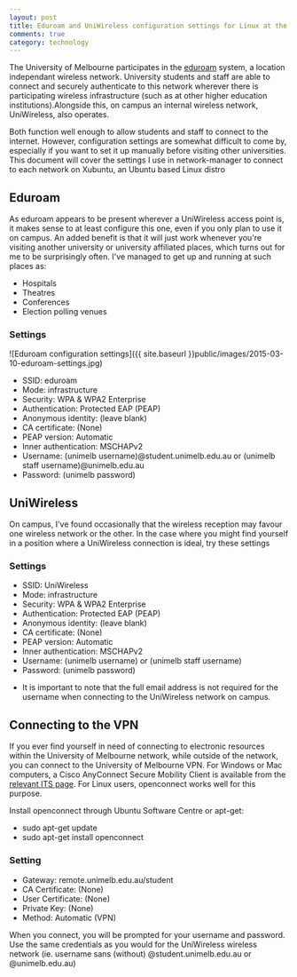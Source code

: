 ```yaml
---
layout: post
title: Eduroam and UniWireless configuration settings for Linux at the University of Melbourne
comments: true
category: technology
---
```


The University of Melbourne participates in the <a href="http://www.eduroam.edu.au/">eduroam</a> system, a location independant wireless network. University students and staff are able to connect and securely authenticate to this network wherever there is participating wireless infrastructure (such as at other higher education institutions).Alongside this, on campus an internal wireless network, UniWireless, also operates. 

Both function well enough to allow students and staff to connect to the internet. However, configuration settings are somewhat difficult to come by, especially if you want to set it up manually before visiting other universities. This document will cover the settings I use in network-manager to connect to each network on Xubuntu, an Ubuntu based Linux distro 

<!--break-->

## Eduroam

As eduroam appears to be present wherever a UniWireless access point is, it makes sense to at least configure this one, even if you only plan to use it on campus. An added benefit is that it will just work whenever you're visiting another university or university affiliated places, which turns out for me to be surprisingly often. I've managed to get up and running at such places as:

- Hospitals
- Theatres
- Conferences
- Election polling venues

### Settings

![Eduroam configuration settings]({{ site.baseurl }}public/images/2015-03-10-eduroam-settings.jpg)

- SSID: eduroam
- Mode: infrastructure
- Security: WPA & WPA2 Enterprise
- Authentication: Protected EAP (PEAP)
- Anonymous identity: (leave blank)
- CA certificate: (None)
- PEAP version: Automatic
- Inner authentication: MSCHAPv2
- Username: (unimelb username)@student.unimelb.edu.au or (unimelb staff username)@unimelb.edu.au
- Password: (unimelb password)

## UniWireless

On campus, I've found occasionally that the wireless reception may favour one wireless network or the other. In the case where you might find yourself in a position where a UniWireless connection is ideal, try these settings

### Settings

- SSID: UniWireless
- Mode: infrastructure
- Security: WPA & WPA2 Enterprise
- Authentication: Protected EAP (PEAP)
- Anonymous identity: (leave blank)
- CA certificate: (None)
- PEAP version: Automatic
- Inner authentication: MSCHAPv2
- Username: (unimelb username) or (unimelb staff username)
- Password: (unimelb password)

* It is important to note that the full email address is not required for the username when connecting to the UniWireless network on campus. 

## Connecting to the VPN

If you ever find yourself in need of connecting to electronic resources within the University of Melbourne network, while outside of the network, you can connect to the University of Melbourne VPN. For Windows or Mac computers, a Cisco AnyConnect Secure Mobility Client is available from the [relevant ITS page](https://its.unimelb.edu.au/help/networks-access/networks-internet/vpn). For Linux users, openconnect works well for this purpose.

Install openconnect through Ubuntu Software Centre or apt-get:

- sudo apt-get update
- sudo apt-get install openconnect

### Setting

- Gateway: remote.unimelb.edu.au/student
- CA Certificate: (None)
- User Certificate: (None)
- Private Key: (None)
- Method: Automatic (VPN)

When you connect, you will be prompted for your username and password. Use the same credentials as you would for the UniWireless wireless network (ie. username sans (without) @student.unimelb.edu.au or @unimelb.edu.au)